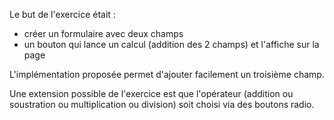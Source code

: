 Le but de l'exercice était :
- créer un formulaire avec deux champs
- un bouton qui lance un calcul (addition des 2 champs) et l'affiche sur la page

L'implémentation proposée permet d'ajouter facilement un troisième champ.

Une extension possible de l'exercice est que l'opérateur (addition ou soustration ou multiplication ou division) soit choisi via des boutons radio.
